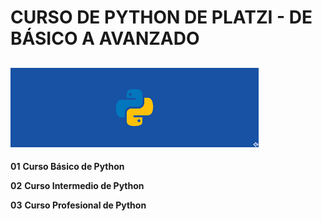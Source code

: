 # CURSO DE PYTHON DE PLATZI - DE BÁSICO A AVANZADO
![Pyhton](img.png)
---

**01** **Curso Básico de Python**

**02** **Curso Intermedio de Python**

**03** **Curso Profesional de Python**